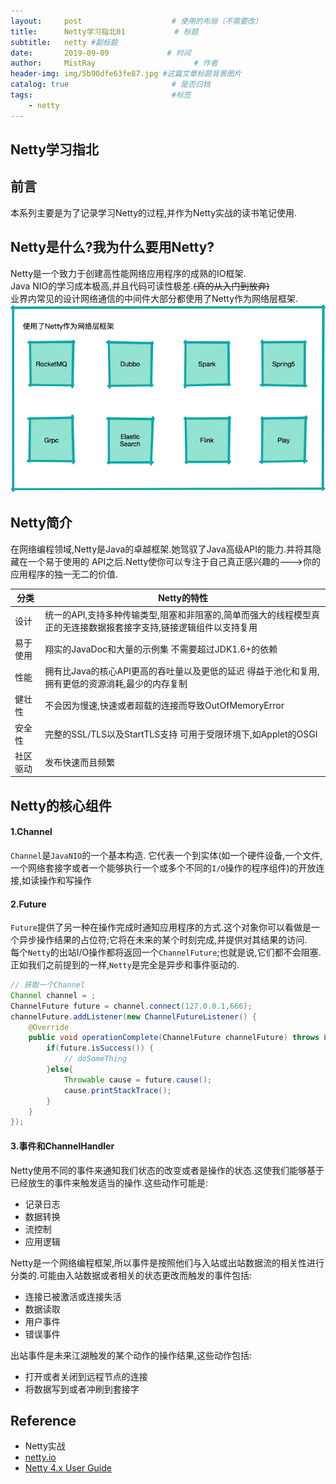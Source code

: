```yaml
---
layout:     post                    # 使用的布局（不需要改）
title:      Netty学习指北01           # 标题 
subtitle:   netty #副标题
date:       2019-09-09             # 时间
author:     MistRay                      # 作者
header-img: img/5b90dfe63fe87.jpg #这篇文章标题背景图片
catalog: true                       # 是否归档
tags:                               #标签
    - netty
---
```

## Netty学习指北

## 前言

本系列主要是为了记录学习Netty的过程,并作为Netty实战的读书笔记使用.

## Netty是什么?我为什么要用Netty?
Netty是一个致力于创建高性能网络应用程序的成熟的IO框架.  
Java NIO的学习成本极高,并且代码可读性极差.~~(真的从入门到放弃)~~  
业界内常见的设计网络通信的中间件大部分都使用了Netty作为网络层框架.
![netty](/img/post_img/Netty.png)

## Netty简介
在网络编程领域,Netty是Java的卓越框架.她驾驭了Java高级API的能力.并将其隐藏在一个易于使用的
API之后.Netty使你可以专注于自己真正感兴趣的--->你的应用程序的独一无二的价值.

| 分类 | Netty的特性 |
| --- | --- |
| 设计 | 统一的API,支持多种传输类型,阻塞和非阻塞的,简单而强大的线程模型真正的无连接数据报套接字支持,链接逻辑组件以支持复用 |
| 易于使用 | 翔实的JavaDoc和大量的示例集 不需要超过JDK1.6+的依赖 |
| 性能 | 拥有比Java的核心API更高的吞吐量以及更低的延迟 得益于池化和复用,拥有更低的资源消耗,最少的内存复制 |
| 健壮性 | 不会因为慢速,快速或者超载的连接而导致OutOfMemoryError |
| 安全性 | 完整的SSL/TLS以及StartTLS支持 可用于受限环境下,如Applet的OSGI |
| 社区驱动 | 发布快速而且频繁  |

## Netty的核心组件
#### 1.Channel
`Channel`是`JavaNIO`的一个基本构造.
它代表一个到实体(如一个硬件设备,一个文件,一个网络套接字或者一个能够执行一个或多个不同的`I/O`操作的程序组件)的开放连接,如读操作和写操作

#### 2.Future
`Future`提供了另一种在操作完成时通知应用程序的方式.这个对象你可以看做是一个异步操作结果的占位符;它将在未来的某个时刻完成,并提供对其结果的访问.  
每个`Netty`的出站I/O操作都将返回一个`ChannelFuture`;也就是说,它们都不会阻塞.正如我们之前提到的一样,`Netty`是完全是异步和事件驱动的.
```java
// 获取一个Channel
Channel channel = ;
ChannelFuture future = channel.connect(127.0.0.1,666);
channelFuture.addListener(new ChannelFutureListener() {
    @Override
    public void operationComplete(ChannelFuture channelFuture) throws Exception {
        if(future.isSuccess()) {
            // doSomeThing
        }else{
            Throwable cause = future.cause();
            cause.printStackTrace();
        }          
    }
});
```
#### 3.事件和ChannelHandler  

Netty使用不同的事件来通知我们状态的改变或者是操作的状态.这使我们能够基于已经放生的事件来触发适当的操作.这些动作可能是:  
* 记录日志
* 数据转换
* 流控制
* 应用逻辑  

Netty是一个网络编程框架,所以事件是按照他们与入站或出站数据流的相关性进行分类的.可能由入站数据或者相关的状态更改而触发的事件包括:  
* 连接已被激活或连接失活
* 数据读取
* 用户事件
* 错误事件  

出站事件是未来江湖触发的某个动作的操作结果,这些动作包括:
* 打开或者关闭到远程节点的连接
* 将数据写到或者冲刷到套接字

## Reference
* Netty实战
* [netty.io](https://netty.io/)
* [Netty 4.x User Guide](https://zhuanlan.zhihu.com/p/24955867)